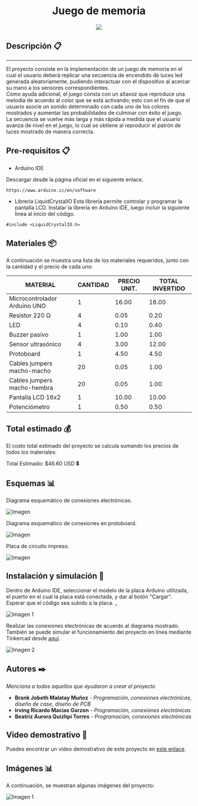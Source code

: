 <h1 align="center"> Juego de memoria </h1>
<p align="center"><img src="https://i.imgur.com/W14ktOv.png"/></p> 


## Descripción  📋
---
El proyecto consiste en la implementación de un juego de memoria en el cual el usuario deberá replicar una secuencia de encendido de luces led generada aleatoriamente, pudiendo interactuar con el dispositivo al acercar su mano a los sensores correspondientes.  
Como ayuda adicional, el juego consta con un altavoz que reproduce una melodía de acuerdo al color que se está activando; esto con el fin de que el usuario asocie un sonido determinado con cada uno de los colores mostrados y aumentar las probabilidades de culminar con éxito el juego.  
La secuencia se vuelve más larga y más rápida a medida que el usuario avanza de nivel en el juego, lo cual se obtiene al reproducir el patrón de luces mostrado de manera correcta.


## Pre-requisitos  📋

* Arduino IDE

Descargar desde la página oficial en el siguiente enlace.
```
https://www.arduino.cc/en/software
```
* Librería LiquidCrystalIO
Esta librería permite controlar y programar la pantalla LCD. Instalar la librería en Arduino IDE, luego incluir la siguiente línea al inicio del código.

```
#include <LiquidCrystalIO.h>
```
## Materiales  📦
A continuación se muestra una lista de los materiales requeridos, junto con la cantidad y el precio de cada uno:

| MATERIAL                       | CANTIDAD | PRECIO UNIT. | TOTAL INVERTIDO |
|------------------------------|----------|--------------|-----------------|
| Microcontrolador Arduino UNO | 1        | 16.00        | 16.00           |
| Resistor 220 Ω               | 4        | 0.05         | 0.20            |
| LED                          | 4        | 0.10         | 0.40            |
| Buzzer pasivo                | 1        | 1.00         | 1.00            |
| Sensor ultrasónico           | 4        | 3.00         | 12.00           |
| Protoboard                   | 1        | 4.50         | 4.50            |
| Cables jumpers macho-macho   | 20       | 0.05         | 1.00            |
| Cables jumpers macho-hembra  | 20       | 0.05         | 1.00            |
| Pantalla LCD 16x2            | 1        | 10.00        | 10.00           |
| Potenciómetro                | 1        | 0.50         | 0.50            |

## Total estimado  💰

El costo total estimado del proyecto se calcula sumando los precios de todos los materiales:

Total Estimado: $46.60 USD 💲

## Esquemas 📊

Diagrama esquemático de conexiones electrónicas.

![Imagen](https://i.imgur.com/7IyBcdv.jpeg)

Diagrama esquemático de conexiones en protoboard.

![Imagen](https://i.imgur.com/wQC87cJ.png)

Placa de circuito impreso.

![Imagen](https://i.imgur.com/8Aeeiib.jpeg)

## Instalación y simulación  🔧

Dentro de Arduino IDE, seleccionar el modelo de la placa Arduino utilizada, el puerto en el cual la placa está conectada, y dar al botón "Cargar". Esperar que el código sea subido a la placa. _

![Imagen 1](https://i.imgur.com/mkR073Q.png)

Realizar las conexiones electrónicas de acuerdo al diagrama mostrado. También se puede simular el funcionamiento del proyecto en línea mediante Tinkercad desde [aquí](https://www.tinkercad.com/things/aRTDOBalVUa-juego-de-memoria?sharecode=uhs8TexrqDih92qX-ilAlyZ47JBOxGS82nI4j31XkrI).

![Imagen 2](https://i.imgur.com/wQC87cJ.png)

## Autores ✒️

_Menciona a todos aquellos que ayudaron a crear el proyecto_

* **Brank Jobeth Malatay Muñoz** - *Programación, conexiones electrónicas, diseño de case, diseño de PCB*
* **Irving Ricardo Macias Garzon** - *Programación, conexiones electrónicas*
* **Beatriz Aurora Quizhpi Torres** - *Programación, conexiones electrónicas*


## Video demostrativo 🎥

Puedes encontrar un video demostrativo de este proyecto en [este enlace](https://youtu.be/4xrLBoZ2P94).

## Imágenes 📊

A continuación, se muestran algunas imágenes del proyecto:

![Imagen 1](https://i.imgur.com/W14ktOv.png)